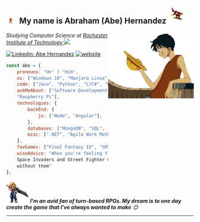 <h2><img src="/assets/simonwhip.gif" width="30"/> My name is Abraham (Abe) Hernandez <img src="/assets/funkykong.gif" width="50" height="50"></h2>
<img align='right' src="/assets/luffyhat.gif" width="230">
<p><em>Studying Computer Science at <a href="https://www.rit.edu/">Rochester Institute of Technology
</a><img src="https://media.giphy.com/media/WUlplcMpOCEmTGBtBW/giphy.gif" width="30"> 
</em></p>


[![Linkedin: Abe Hernandez](https://img.shields.io/badge/-anmol-blue?style=flat-square&logo=Linkedin&logoColor=white&link=https://www.linkedin.com/in/anmol-p-singh/)](https://www.linkedin.com/in/abraham-hernandez-8951971b7/)
[![website](https://img.shields.io/badge/Website-46a2f1.svg?&style=flat-square&logo=Google-Chrome&logoColor=white&link=https://anmolsingh.me/)](https://aag5734.github.io/)


```javascript
const abe = {
    pronouns: "He" | "Him",
    os: ["Windows 10", "Manjaro Linux"].
    code: ["Java", "Python", "C/C#", "Ruby"],
    askMeAbout: ["Software Development", "AI", "Database Management", "Linux", 
    "Raspberry Pi"],
    technologies: {
        backEnd: {
            js: ["Node", "Angular"],
        },
        databases: ["MongoDB", "SQL", "NoSQL"],
        misc: [".NET", "Agile Work Methodology", "Scrum Software Development"]
    },
    favGames: ["Final Fantasy IX", "SMT: Strange Journey", "Dragon Quest XI"],
    wiseAdvice: "When you're feeling frustrated by a bug, keep in mind that 
    Space Invaders and Street Fighter wouldn't have been as revolutionary 
    without them"
};
```

<img src="/assets/cloud.gif" width="60"> <em><b>I'm an avid fan of turn-based RPGs. My dream is to one day create the game that I've always wanted to make</b> 😊</em>

---
